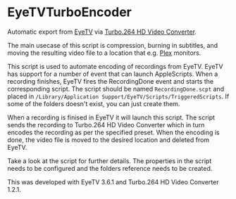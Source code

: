 EyeTVTurboEncoder
=================

Automatic export from [EyeTV][1] via [Turbo.264 HD Video Converter][2].

The main usecase of this script is compression, burning in subtitles, and moving the resulting video file to a location that e.g. [Plex][3] monitors.

This script is used to automate encoding of recordings from EyeTV. EyeTV has support for a number of event that can launch AppleScripts. When a recording finishes, EyeTV fires the RecordingDone event and starts the corresponding script. The script should be named `RecordingDone.scpt` and placed in `/Library/Application Support/EyeTV/Scripts/TriggeredScripts`. If some of the folders doesn't exist, you can just create them.

When a recording is finised in EyeTV it will launch this script. The script sends the recording to Turbo.264 HD Video Converter which in turn encodes the recording as per the specified preset. When the encoding is done, the video file is moved to the desired location and deleted from EyeTV.

Take a look at the script for further details. The properties in the script needs to be configured and the folders reference needs to be created.

This was developed with EyeTV 3.6.1 and Turbo.264 HD Video Converter 1.2.1.

[1]: http://www.elgato.com/en/eyetv/eyetv-3
[2]: http://www.elgato.com/en/video/turbo-264-hd-software
[3]: http://plexapp.com
